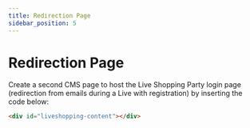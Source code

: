 ```yaml
---
title: Redirection Page
sidebar_position: 5
---
```


# Redirection Page

Create a second CMS page to host the Live Shopping Party login page (redirection from emails during a Live with registration) by inserting the code below:

```html
<div id="liveshopping-content"></div>
```